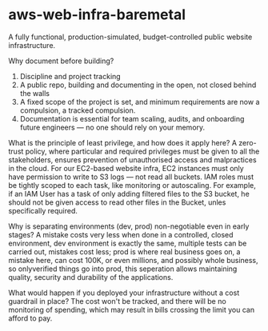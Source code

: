 # aws-web-infra-baremetal
A fully functional, production-simulated, budget-controlled public website infrastructure.

Why document before building?
1. Discipline and project tracking
2. A public repo, building and documenting in the open, not closed behind the walls
3. A fixed scope of the project is set, and minimum requirements are now a compulsion, a tracked compulsion.
4. Documentation is essential for team scaling, audits, and onboarding future engineers — no one should rely on your memory.


What is the principle of least privilege, and how does it apply here?
A zero-trust policy, where particular and required privileges must be given to all the stakeholders, ensures prevention of unauthorised access and malpractices in the cloud. For our EC2-based website infra, EC2 instances must only have permission to write to S3 logs — not read all buckets. IAM roles must be tightly scoped to each task, like monitoring or autoscaling. For example, if an IAM User has a task of only adding filtered files to the S3 bucket, he should not be given access to read other files in the Bucket, unles specifically required.

Why is separating environments (dev, prod) non-negotiable even in early stages?
A mistake costs very less when done in a controlled, closed environment, dev environment is exactly the same, multiple tests can be carried out, mistakes cost less; prod is where real business goes on, a mistake here, can cost 100K, or even millions, and possibly whole business, so onlyverified things go into prod, this seperation allows maintaining quality, security and durability of the applications.

What would happen if you deployed your infrastructure without a cost guardrail in place?
The cost won't be tracked, and there will be no monitoring of spending, which may result in bills crossing the limit you can afford to pay.
